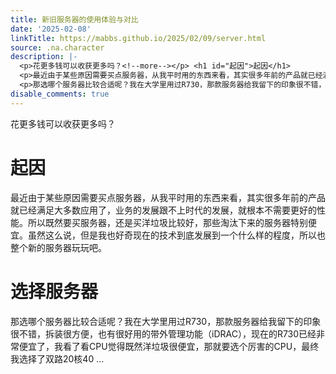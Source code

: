 ```yaml
---
title: 新旧服务器的使用体验与对比
date: '2025-02-08'
linkTitle: https://mabbs.github.io/2025/02/09/server.html
source: .na.character
description: |-
  <p>花更多钱可以收获更多吗？<!--more--></p> <h1 id="起因">起因</h1>
  <p>最近由于某些原因需要买点服务器，从我平时用的东西来看，其实很多年前的产品就已经满足大多数应用了，业务的发展跟不上时代的发展，就根本不需要更好的性能。所以既然要买服务器，还是买洋垃圾比较好，那些淘汰下来的服务器特别便宜。虽然这么说，但是我也好奇现在的技术到底发展到一个什么样的程度，所以也整个新的服务器玩玩吧。</p> <h1 id="选择服务器">选择服务器</h1>
  <p>那选哪个服务器比较合适呢？我在大学里用过R730，那款服务器给我留下的印象很不错，拆装很方便，也有很好用的带外管理功能（iDRAC），现在的R730已经非常便宜了，我看了看CPU觉得既然洋垃圾很便宜，那就要选个厉害的CPU，最终我选择了双路20核40 ...
disable_comments: true
---
```

<p>花更多钱可以收获更多吗？<!--more--></p> <h1 id="起因">起因</h1>
<p>最近由于某些原因需要买点服务器，从我平时用的东西来看，其实很多年前的产品就已经满足大多数应用了，业务的发展跟不上时代的发展，就根本不需要更好的性能。所以既然要买服务器，还是买洋垃圾比较好，那些淘汰下来的服务器特别便宜。虽然这么说，但是我也好奇现在的技术到底发展到一个什么样的程度，所以也整个新的服务器玩玩吧。</p> <h1 id="选择服务器">选择服务器</h1>
<p>那选哪个服务器比较合适呢？我在大学里用过R730，那款服务器给我留下的印象很不错，拆装很方便，也有很好用的带外管理功能（iDRAC），现在的R730已经非常便宜了，我看了看CPU觉得既然洋垃圾很便宜，那就要选个厉害的CPU，最终我选择了双路20核40 ...